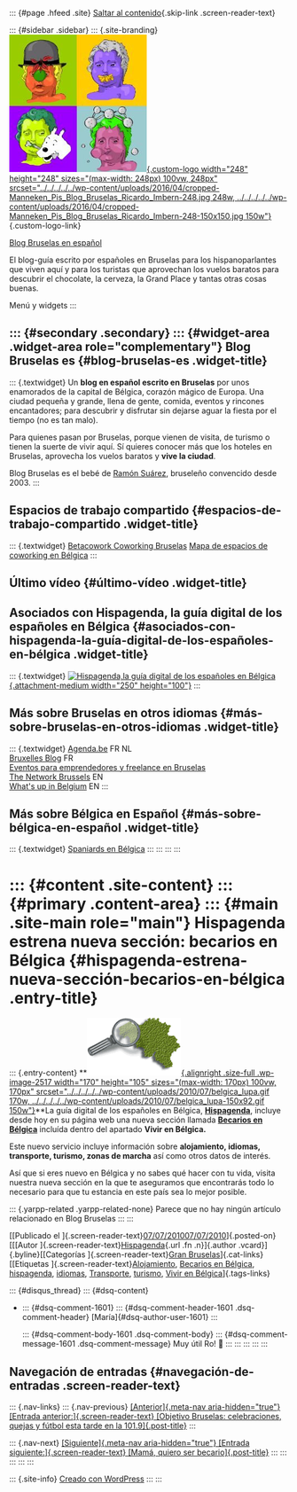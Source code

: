 ::: {#page .hfeed .site}
[Saltar al
contenido](../../../../../index.html?p=2516#content){.skip-link
.screen-reader-text}

::: {#sidebar .sidebar}
::: {.site-branding}
[![](../../../../../wp-content/uploads/2016/04/cropped-Manneken_Pis_Blog_Bruselas_Ricardo_Imbern-248.jpg){.custom-logo
width="248" height="248" sizes="(max-width: 248px) 100vw, 248px"
srcset="../../../../../wp-content/uploads/2016/04/cropped-Manneken_Pis_Blog_Bruselas_Ricardo_Imbern-248.jpg 248w, ../../../../../wp-content/uploads/2016/04/cropped-Manneken_Pis_Blog_Bruselas_Ricardo_Imbern-248-150x150.jpg 150w"}](../../../../../index.html){.custom-logo-link}

[Blog Bruselas en español](../../../../../index.html)

El blog-guía escrito por españoles en Bruselas para los hispanoparlantes
que viven aquí y para los turistas que aprovechan los vuelos baratos
para descubrir el chocolate, la cerveza, la Grand Place y tantas otras
cosas buenas.

Menú y widgets
:::

::: {#secondary .secondary}
::: {#widget-area .widget-area role="complementary"}
Blog Bruselas es {#blog-bruselas-es .widget-title}
----------------

::: {.textwidget}
Un **blog en español escrito en Bruselas** por unos enamorados de la
capital de Bélgica, corazón mágico de Europa. Una ciudad pequeña y
grande, llena de gente, comida, eventos y rincones encantadores; para
descubrir y disfrutar sin dejarse aguar la fiesta por el tiempo (no es
tan malo).

Para quienes pasan por Bruselas, porque vienen de visita, de turismo o
tienen la suerte de vivir aquí. Sí quieres conocer más que los hoteles
en Bruselas, aprovecha los vuelos baratos y **vive la ciudad**.

Blog Bruselas es el bebé de [Ramón Suárez](http://www.ramonsuarez.com),
bruseleño convencido desde 2003.
:::

Espacios de trabajo compartido {#espacios-de-trabajo-compartido .widget-title}
------------------------------

::: {.textwidget}
[Betacowork Coworking Bruselas](http://www.betacowork.com) [Mapa de
espacios de coworking en Bélgica](http://coworkingbelgium.com)
:::

Último vídeo {#último-vídeo .widget-title}
------------

Asociados con Hispagenda, la guía digital de los españoles en Bélgica {#asociados-con-hispagenda-la-guía-digital-de-los-españoles-en-bélgica .widget-title}
---------------------------------------------------------------------

::: {.textwidget}
[![Hispagenda,la guía digital de los españoles en
Bélgica](../../../../../wp-content/uploads/2010/04/Hispagenda-250px.gif "Hispagenda, la guía digital de los españoles en Bélgica"){.attachment-medium
width="250" height="100"}](http://www.hispagenda.com)
:::

Más sobre Bruselas en otros idiomas {#más-sobre-bruselas-en-otros-idiomas .widget-title}
-----------------------------------

::: {.textwidget}
[Agenda.be](http://www.agenda.be) FR NL\
[Bruxelles Blog](http://www.bxlblog.be/) FR\
[Eventos para emprendedores y freelance en
Bruselas](http://www.betacowork.com/events/)\
[The Network
Brussels](http://groups.yahoo.com/group/TheNetworkBrussels/) EN\
[What\'s up in Belgium](http://www.whatsupin.be/) EN
:::

Más sobre Bélgica en Español {#más-sobre-bélgica-en-español .widget-title}
----------------------------

::: {.textwidget}
[Spaniards en Bélgica](http://www.spaniards.es/paises/belgica)
:::
:::
:::
:::

::: {#content .site-content}
::: {#primary .content-area}
::: {#main .site-main role="main"}
Hispagenda estrena nueva sección: becarios en Bélgica {#hispagenda-estrena-nueva-sección-becarios-en-bélgica .entry-title}
=====================================================

::: {.entry-content}
**[![belgica\_lupa](../../../../../wp-content/uploads/2010/07/belgica_lupa.gif){.alignright
.size-full .wp-image-2517 width="170" height="105"
sizes="(max-width: 170px) 100vw, 170px"
srcset="../../../../../wp-content/uploads/2010/07/belgica_lupa.gif 170w, ../../../../../wp-content/uploads/2010/07/belgica_lupa-150x92.gif 150w"}](http://www.hispagenda.com/secciones/vivir-en-belgica/becarios-en-belgica.html)**La
guía digital de los españoles en Bélgica,
[**Hispagenda**](http://www.hispagenda.com/), incluye desde hoy en su
página web una nueva sección llamada [**Becarios en
Bélgica**](http://www.hispagenda.com/secciones/vivir-en-belgica/becarios-en-belgica.html)
incluída dentro del apartado **Vivir en Bélgica.**

Este nuevo servicio incluye información sobre **alojamiento, idiomas,
transporte, turismo, zonas de marcha** así como otros datos de interés.

Así que si eres nuevo en Bélgica y no sabes qué hacer con tu vida,
visita nuestra nueva sección en la que te aseguramos que encontrarás
todo lo necesario para que tu estancia en este país sea lo mejor
posible.

::: {.yarpp-related .yarpp-related-none}
Parece que no hay ningún artículo relacionado en Blog Bruselas
:::
:::

[[Publicado el
]{.screen-reader-text}[07/07/201007/07/2010](../../../../../index.html?p=2516)]{.posted-on}[[[Autor
]{.screen-reader-text}[Hispagenda](../../../../author/hispagenda/index.html){.url
.fn .n}]{.author .vcard}]{.byline}[[Categorías
]{.screen-reader-text}[Gran
Bruselas](../../../../category/gran-bruselas/index.html)]{.cat-links}[[Etiquetas
]{.screen-reader-text}[Alojamiento](../../../../tag/alojamiento/index.html),
[Becarios en Bélgica](../../../../tag/becarios-en-belgica/index.html),
[hispagenda](../../../../tag/hispagenda/index.html),
[idiomas](../../../../tag/idiomas/index.html),
[Transporte](../../../../tag/transporte/index.html),
[turismo](../../../../tag/turismo/index.html), [Vivir en
Bélgica](../../../../tag/vivir-en-belgica/index.html)]{.tags-links}

::: {#disqus_thread}
::: {#dsq-content}
-   ::: {#dsq-comment-1601}
    ::: {#dsq-comment-header-1601 .dsq-comment-header}
    [María]{#dsq-author-user-1601}
    :::

    ::: {#dsq-comment-body-1601 .dsq-comment-body}
    ::: {#dsq-comment-message-1601 .dsq-comment-message}
    Muy útil Ro! 🙂
    :::
    :::
    :::
:::
:::

Navegación de entradas {#navegación-de-entradas .screen-reader-text}
----------------------

::: {.nav-links}
::: {.nav-previous}
[[Anterior]{.meta-nav aria-hidden="true"} [Entrada
anterior:]{.screen-reader-text} [Objetivo Bruselas: celebraciones,
quejas y fútbol esta tarde en la
101.9]{.post-title}](../../../../../index.html?p=2506)
:::

::: {.nav-next}
[[Siguiente]{.meta-nav aria-hidden="true"} [Entrada
siguiente:]{.screen-reader-text} [Mamá, quiero ser
becario]{.post-title}](../../../../../index.html?p=2530)
:::
:::
:::
:::
:::

::: {.site-info}
[Creado con WordPress](https://es.wordpress.org/)
:::
:::
